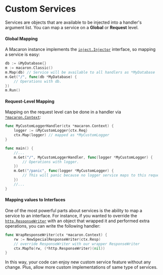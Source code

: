 # Custom Services

Services are objects that are available to be injected into a handler's argument list. You can map a service on a **Global** or **Request** level.

#### Global Mapping

A Macaron instance implements the [`inject.Injector`](https://gowalker.org/github.com/go-macaron/macaron/inject#Injector) interface, so mapping a service is easy:

```go
db := &MyDatabase{}
m := macaron.Classic()
m.Map(db) // Service will be available to all handlers as *MyDatabase
m.Get("/", func(db *MyDatabase) {
	// Operations with db.
})
m.Run()
```

#### Request-Level Mapping

Mapping on the request level can be done in a handler via [`*macaron.Context`](https://gowalker.org/github.com/go-macaron/macaron#Context):

```go
func MyCustomLoggerHandler(ctx *macaron.Context) {
	logger := &MyCustomLogger{ctx.Req}
	ctx.Map(logger) // mapped as *MyCustomLogger
}

func main() {
	//...
	m.Get("/", MyCustomLoggerHandler, func(logger *MyCustomLogger) {
		// Operations with logger.
	})
	m.Get("/panic", func(logger *MyCustomLogger) {
		// This will panic because no logger service maps to this request.
	})
	//...
}
```

#### Mapping values to Interfaces

One of the most powerful parts about services is the ability to map a service to an interface. For instance, if you wanted to override the [`http.ResponseWriter`](http://gowalker.org/net/http#ResponseWriter) with an object that wrapped it and performed extra operations, you can write the following handler:

```go
func WrapResponseWriter(ctx *macaron.Context) {
	rw := NewSpecialResponseWriter(ctx.Resp)
	// override ResponseWriter with our wrapper ResponseWriter
	ctx.MapTo(rw, (*http.ResponseWriter)(nil)) 
}
```

In this way, your code can enjoy new custom service feature without any change. Plus, allow more custom implementations of same type of services.
